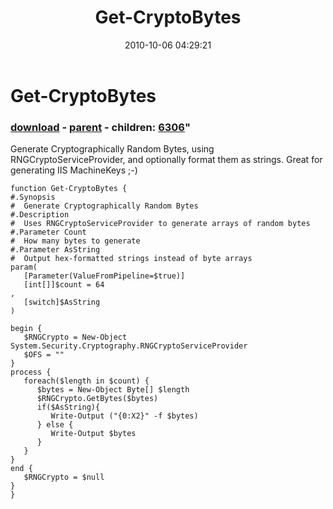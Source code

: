 ﻿---
pid:            2287
parent:         2271
children:       6306
poster:         webclient
title:          Get-CryptoBytes
date:           2010-10-06 04:29:21
format:         posh
---

# Get-CryptoBytes

### [download](2287.ps1) - [parent](2271.md) - children: [6306](6306.md)"

Generate Cryptographically Random Bytes, using RNGCryptoServiceProvider, and optionally format them as strings.
Great for generating IIS MachineKeys ;-)

```posh
function Get-CryptoBytes {
#.Synopsis
#  Generate Cryptographically Random Bytes
#.Description
#  Uses RNGCryptoServiceProvider to generate arrays of random bytes
#.Parameter Count
#  How many bytes to generate
#.Parameter AsString
#  Output hex-formatted strings instead of byte arrays
param(
   [Parameter(ValueFromPipeline=$true)]
   [int[]]$count = 64
,
   [switch]$AsString
)

begin {
   $RNGCrypto = New-Object System.Security.Cryptography.RNGCryptoServiceProvider
   $OFS = ""
}
process {
   foreach($length in $count) {
      $bytes = New-Object Byte[] $length
      $RNGCrypto.GetBytes($bytes)
      if($AsString){
         Write-Output ("{0:X2}" -f $bytes)
      } else {
         Write-Output $bytes
      }
   }
}
end {
   $RNGCrypto = $null
}
}
```
